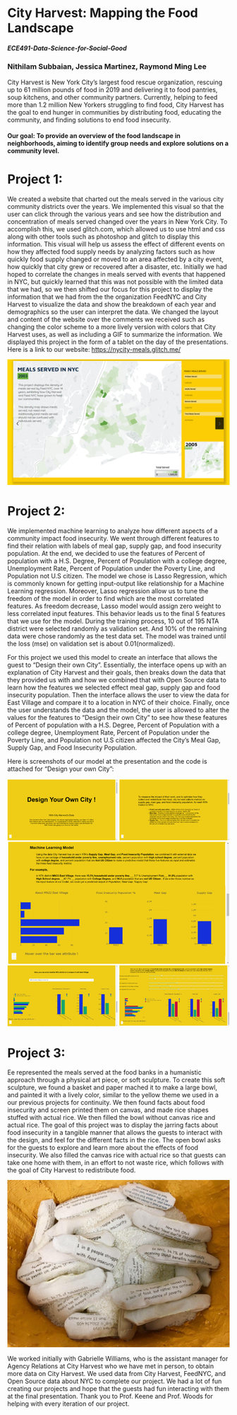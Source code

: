 # City Harvest: Mapping the Food Landscape
##### ECE491-Data-Science-for-Social-Good
### Nithilam Subbaian, Jessica Martinez, Raymond Ming Lee

City Harvest is New York City’s largest food rescue organization, rescuing up to 61 million pounds of food in 2019 and delivering it to food pantries, soup kitchens, and other community partners. Currently, helping to feed more than 1.2 million New Yorkers struggling to find food, City Harvest has the goal to end hunger in communities by distributing food, educating the community, and finding solutions to end food insecurity.

#### Our goal: To provide an overview of the food landscape in neighborhoods, aiming to identify group needs and explore solutions on a community level.

# Project 1: 
We created a website that charted out the meals served in the various city community districts over the years. We implemented this visual so that the user can click through the various years and see how the distribution and concentration of meals served changed over the years in New York City. To accomplish this, we used glitch.com, which allowed us to use html and css along with other tools such as photoshop and glitch to display this information. This visual will help us assess the effect of different events on how they affected food supply needs by analyzing factors such as how quickly food supply changed or moved to an area affected by a city event, how quickly that city grew or recovered after a disaster, etc. Initially we had hoped to correlate the changes in meals served with events that happened in NYC, but quickly learned that this was not possible with the limited data that we had, so we then shifted our focus for this project to display the information that we had from the the organization FeedNYC and City Harvest to visualize the data and show the breakdown of each year and demographics so the user can interpret the data. We changed the layout and content of the website over the comments we received such as changing the color scheme to a more lively version with colors that City Harvest uses, as well as including a GIF to summarize the information. We displayed this project in the form of a tablet on the day of the presentations.
Here is a link to our website: https://nycity-meals.glitch.me/

![GitHub Logo](/images/glitchScreen.png)

# Project 2:
We implemented machine learning to analyze how different aspects of a community impact food insecurity. We went through different features to find their relation with labels of meal gap, supply gap, and food insecurity population. At the end, we decided to use the features of Percent of population with a H.S. Degree, Percent of Population with a college degree, Unemployment Rate, Percent of Population under the Poverty Line, and Population not U.S citizen. The model we chose is Lasso Regression, which is commonly known for getting input-output like relationship for a Machine Learning regression. Moreover, Lasso regression allow us to tune the freedom of the model in order to find which are the most correlated features. As freedom decrease, Lasso model would assign zero weight to less correlated input features. This behavior leads us to the final 5 features that we use for the model. During the training process, 10 out of 195 NTA district were selected randomly as validation set. And 10% of the remaining data were chose randomly as the test data set. The model was trained until the loss (mse) on validation set is about 0.01(normalized). 

For this project we used this model to create an interface that allows the guest to “Design their own City”. Essentially, the interface opens up with an explanation of City Harvest and their goals, then breaks down the data that they provided us with and how we combined that with Open Source data to learn how the features we selected effect meal gap, supply gap and food insecurity population. Then the interface allows the user to view the data for East Village and compare it to a location in NYC of their choice. Finally, once the user understands the data and the model, the user is allowed to alter the values for the features to “Design their own City” to see how these features of Percent of population with a H.S. Degree, Percent of Population with a college degree, Unemployment Rate, Percent of Population under the Poverty Line, and Population not U.S citizen affected the City’s Meal Gap, Supply Gap, and Food Insecurity Population.

Here is screenshots of our model at the presentation and the code is attached for “Design your own City”:

![GitHub Logo](/images/chALL.png)

# Project 3:
Ee represented the meals served at the food banks in a humanistic approach through a physical art piece, or soft sculpture. To create this soft sculpture, we found a basket and paper mached it to make a large bowl, and painted it with a lively color, similar to the yellow theme we used in a our previous projects for continuity. We then found facts about food insecurity and screen printed them on canvas, and made rice shapes stuffed with actual rice. We then filled the bowl without canvas rice and actual rice. The goal of this project was to display the jarring facts about food insecurity in a tangible manner that allows the guests to interact with the design, and feel for the different facts in the rice. The open bowl asks for the guests to explore and learn more about the effects of food insecurity. We also filled the canvas rice with actual rice so that guests can take one home with them, in an effort to not waste rice, which follows with the goal of City Harvest to redistribute food.


![Rice Bowl](/images/riceBowlCloseUp.jpg)

We worked initially with Gabrielle Williams, who is the assistant manager for Agency Relations at City Harvest who we have met in person, to obtain more data on City Harvest. We used data from City Harvest, FeedNYC, and Open Source data about NYC to complete our project. We had a lot of fun creating our projects and hope that the guests had fun interacting with them at the final presentation. Thank you to Prof. Keene and Prof. Woods for helping with every iteration of our project.


